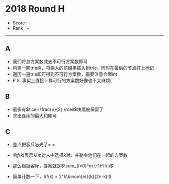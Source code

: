 # 2018 Round H

-   Score : -
-   Rank : -

---

## A

- 我们将总方案数减去不可行方案数即可
- 构建一颗trie树，将输入的前缀串插入到trie，同时在最后的节点打上标记
- 遍历一遍trie即可得到不可行方案数，需要注意会爆int
- P.S. 事实上直接计算可行的方案数好像也不太麻烦(

## B

- 最多有$\lceil \frac{n}{2} \rceil$块墙被保留了
- 求出连续的最大和即可

## C

- 差点把容斥忘光了= =
  
- 令$f(k)$表示从$m$对人中选择$k$对，并勒令他们在一起的方案数
  
- 那么根据容斥，答案就是$\sum_{i=0}^m (-1)^if(i)$
  
- 简单计数一下，$f(k) = 2^k\binom{m}{k}(2n-k)!$
  
      
